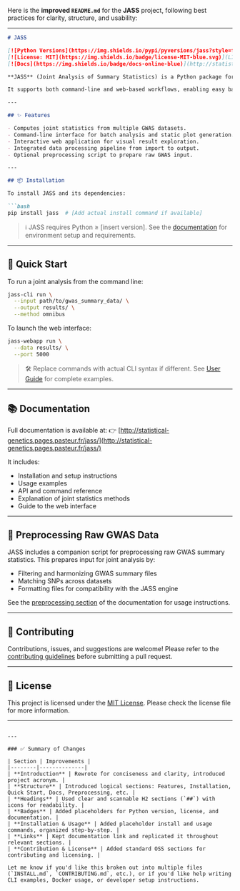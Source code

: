 Here is the **improved `README.md`** for the **JASS** project, following best practices for clarity, structure, and usability:

---

````markdown
# JASS

[![Python Versions](https://img.shields.io/pypi/pyversions/jass?style=flat-square)](https://pypi.org/project/jass/)
[![License: MIT](https://img.shields.io/badge/license-MIT-blue.svg)](LICENSE) <!-- Replace with actual license if different -->
[![Docs](https://img.shields.io/badge/docs-online-blue)](http://statistical-genetics.pages.pasteur.fr/jass/)

**JASS** (Joint Analysis of Summary Statistics) is a Python package for computing joint statistics across sets of GWAS (Genome-Wide Association Study) summary results and interactively exploring the results via a web interface.

It supports both command-line and web-based workflows, enabling easy batch analysis and dynamic result exploration.

---

## ✨ Features

- Computes joint statistics from multiple GWAS datasets.
- Command-line interface for batch analysis and static plot generation.
- Interactive web application for visual result exploration.
- Integrated data processing pipeline from import to output.
- Optional preprocessing script to prepare raw GWAS input.

---

## 📦 Installation

To install JASS and its dependencies:

```bash
pip install jass  # [Add actual install command if available]
````

> ℹ️ JASS requires Python ≥ \[insert version]. See the [documentation](http://statistical-genetics.pages.pasteur.fr/jass/) for environment setup and requirements.

---

## 🚀 Quick Start

To run a joint analysis from the command line:

```bash
jass-cli run \
  --input path/to/gwas_summary_data/ \
  --output results/ \
  --method omnibus
```

To launch the web interface:

```bash
jass-webapp run \
  --data results/ \
  --port 5000
```

> 🛠️ Replace commands with actual CLI syntax if different. See [User Guide](http://statistical-genetics.pages.pasteur.fr/jass/) for complete examples.

---

## 📚 Documentation

Full documentation is available at:
👉 [http://statistical-genetics.pages.pasteur.fr/jass/](http://statistical-genetics.pages.pasteur.fr/jass/)

It includes:

* Installation and setup instructions
* Usage examples
* API and command reference
* Explanation of joint statistics methods
* Guide to the web interface

---

## 🧰 Preprocessing Raw GWAS Data

JASS includes a companion script for preprocessing raw GWAS summary statistics. This prepares input for joint analysis by:

* Filtering and harmonizing GWAS summary files
* Matching SNPs across datasets
* Formatting files for compatibility with the JASS engine

See the [preprocessing section](http://statistical-genetics.pages.pasteur.fr/jass/) of the documentation for usage instructions.

---

## 🤝 Contributing

Contributions, issues, and suggestions are welcome!
Please refer to the [contributing guidelines](CONTRIBUTING.md) before submitting a pull request.

---

## 📄 License

This project is licensed under the [MIT License](LICENSE).
Please check the license file for more information.

---

```

---

### ✅ Summary of Changes

| Section | Improvements |
|--------|--------------|
| **Introduction** | Rewrote for conciseness and clarity, introduced project acronym. |
| **Structure** | Introduced logical sections: Features, Installation, Quick Start, Docs, Preprocessing, etc. |
| **Headings** | Used clear and scannable H2 sections (`##`) with icons for readability. |
| **Badges** | Added placeholders for Python version, license, and documentation. |
| **Installation & Usage** | Added placeholder install and usage commands, organized step-by-step. |
| **Links** | Kept documentation link and replicated it throughout relevant sections. |
| **Contribution & License** | Added standard OSS sections for contributing and licensing. |

Let me know if you'd like this broken out into multiple files (`INSTALL.md`, `CONTRIBUTING.md`, etc.), or if you'd like help writing CLI examples, Docker usage, or developer setup instructions.
```
